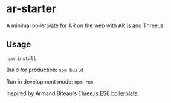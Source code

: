 # ar-starter

A minimal boilerplate for AR on the web with AR.js and Three.js.

## Usage

`npm install`

Build for production:
`npm build`

Run in development mode:
`npm run`


Inspired by Armand Biteau's [Three.js ES6 boilerplate](https://github.com/ArmandBiteau/threejs-es6-boilerplate).
